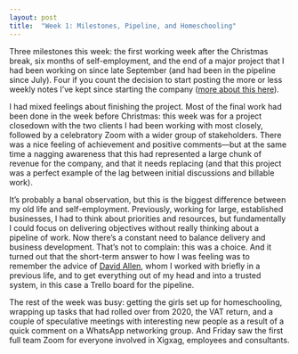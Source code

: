 ```yaml
---
layout: post
title:  "Week 1: Milestones, Pipeline, and Homeschooling"
---
```


Three milestones this week: the first working week after the Christmas break, six months of self-employment, and the end of a major project that I had been working on since late September (and had been in the pipeline since July). Four if you count the decision to start posting the more or less weekly notes I’ve kept since starting the company (<a href="https://www.georgewalkley.com/2021/01/02/week-0.html">more about this here</a>).

I had mixed feelings about finishing the project. Most of the final work had been done in the week before Christmas: this week was for a project closedown with the two clients I had been working with most closely, followed by a celebratory Zoom with a wider group of stakeholders. There was a nice feeling of achievement and positive comments—but at the same time a nagging awareness that this had represented a large chunk of revenue for the company, and that it needs replacing (and that this project was a perfect example of the lag between initial discussions and billable work). 

It’s probably a banal observation, but this is the biggest difference between my old life and self-employment. Previously, working for large, established businesses, I had to think about priorities and resources, but fundamentally I could focus on delivering objectives without really thinking about a pipeline of work. Now there’s a constant need to balance delivery and business development. That’s not to complain: this was a choice. And it turned out that the short-term answer to how I was feeling was to remember the advice of <a href="https://twitter.com/gtdguy">David Allen</a>, whom I worked with briefly in a previous life, and to get everything out of my head and into a trusted system, in this case a Trello board for the pipeline.

The rest of the week was busy: getting the girls set up for homeschooling, wrapping up tasks that had rolled over from 2020, the VAT return, and a couple of speculative meetings with interesting new people as a result of a quick comment on a WhatsApp networking group. And Friday saw the first full team Zoom for everyone involved in Xigxag, employees and consultants. 
